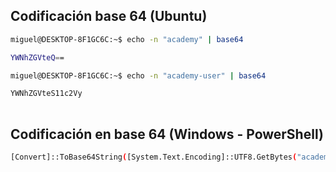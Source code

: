 ## Codificación base 64 (Ubuntu)

```sh
miguel@DESKTOP-8F1GC6C:~$ echo -n "academy" | base64

YWNhZGVteQ==

miguel@DESKTOP-8F1GC6C:~$ echo -n "academy-user" | base64

YWNhZGVteS11c2Vy
 
```

## Codificación en base 64 (Windows - PowerShell)

```sh
[Convert]::ToBase64String([System.Text.Encoding]::UTF8.GetBytes("academy"))
```